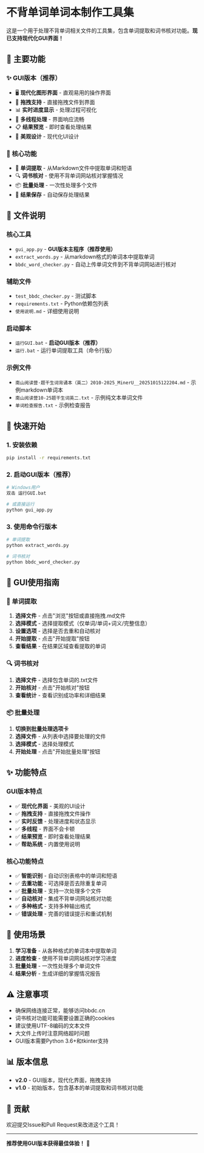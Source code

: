 # 不背单词单词本制作工具集

这是一个用于处理不背单词相关文件的工具集，包含单词提取和词书核对功能。**现已支持现代化GUI界面！**

## 🎯 主要功能

### ✨ GUI版本（推荐）
- 🖥️ **现代化图形界面** - 直观易用的操作界面
- 📁 **拖拽支持** - 直接拖拽文件到界面
- 📊 **实时进度显示** - 处理过程可视化
- 🔄 **多线程处理** - 界面响应流畅
- 📋 **结果预览** - 即时查看处理结果
- 🎨 **美观设计** - 现代化UI设计

### 🔧 核心功能
- 📝 **单词提取** - 从Markdown文件中提取单词和短语
- 🔍 **词书核对** - 使用不背单词网站核对掌握情况
- 📦 **批量处理** - 一次性处理多个文件
- 💾 **结果保存** - 自动保存处理结果

## 📁 文件说明

### 核心工具
- `gui_app.py` - **GUI版本主程序（推荐使用）**
- `extract_words.py` - 从markdown格式的单词本中提取单词
- `bbdc_word_checker.py` - 自动上传单词文件到不背单词网站进行核对

### 辅助文件
- `test_bbdc_checker.py` - 测试脚本
- `requirements.txt` - Python依赖包列表
- `使用说明.md` - 详细使用说明

### 启动脚本
- `运行GUI.bat` - **启动GUI版本（推荐）**
- `运行.bat` - 运行单词提取工具（命令行版）

### 示例文件
- `南山阅读营·题干生词背诵本（英二）2010-2025_MinerU__20251015122204.md` - 示例markdown单词本
- `南山阅读营10-25题干生词英二.txt` - 示例纯文本单词文件
- `单词检查报告.txt` - 示例检查报告

## 🚀 快速开始

### 1. 安装依赖
```bash
pip install -r requirements.txt
```

### 2. 启动GUI版本（推荐）
```bash
# Windows用户
双击 运行GUI.bat

# 或直接运行
python gui_app.py
```

### 3. 使用命令行版本
```bash
# 单词提取
python extract_words.py

# 词书核对
python bbdc_word_checker.py
```

## 🎨 GUI使用指南

### 📝 单词提取
1. **选择文件** - 点击"浏览"按钮或直接拖拽.md文件
2. **选择模式** - 选择提取模式（仅单词/单词+词义/完整信息）
3. **设置选项** - 选择是否去重和自动核对
4. **开始提取** - 点击"开始提取"按钮
5. **查看结果** - 在结果区域查看提取的单词

### 🔍 词书核对
1. **选择文件** - 选择包含单词的.txt文件
2. **开始核对** - 点击"开始核对"按钮
3. **查看统计** - 查看识别成功率和详细结果

### 📦 批量处理
1. **切换到批量处理选项卡**
2. **选择文件** - 从列表中选择要处理的文件
3. **选择模式** - 选择处理模式
4. **开始处理** - 点击"开始批量处理"按钮

## ✨ 功能特点

### GUI版本特点
- ✅ **现代化界面** - 美观的UI设计
- ✅ **拖拽支持** - 直接拖拽文件操作
- ✅ **实时反馈** - 处理进度和状态显示
- ✅ **多线程** - 界面不会卡顿
- ✅ **结果预览** - 即时查看处理结果
- ✅ **帮助系统** - 内置使用说明

### 核心功能特点
- ✅ **智能识别** - 自动识别表格中的单词和短语
- ✅ **去重功能** - 可选择是否去除重复单词
- ✅ **批量处理** - 支持一次处理多个文件
- ✅ **自动核对** - 集成不背单词网站核对功能
- ✅ **多种格式** - 支持多种输出格式
- ✅ **错误处理** - 完善的错误提示和重试机制

## 🎯 使用场景

1. **学习准备** - 从各种格式的单词本中提取单词
2. **进度检查** - 使用不背单词网站核对学习进度
3. **批量处理** - 一次性处理多个单词文件
4. **结果分析** - 生成详细的掌握情况报告

## ⚠️ 注意事项

- 确保网络连接正常，能够访问bbdc.cn
- 词书核对功能可能需要设置正确的cookies
- 建议使用UTF-8编码的文本文件
- 大文件上传时注意网络超时问题
- GUI版本需要Python 3.6+和tkinter支持

## 📊 版本信息

- **v2.0** - GUI版本，现代化界面，拖拽支持
- **v1.0** - 初始版本，包含基本的单词提取和词书核对功能

## 🤝 贡献

欢迎提交Issue和Pull Request来改进这个工具！

---

**推荐使用GUI版本获得最佳体验！** 🎉


